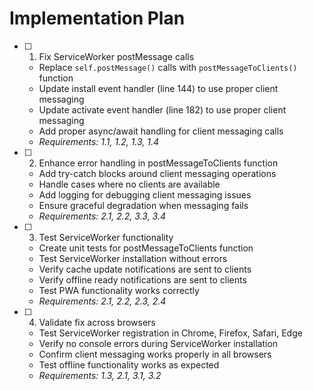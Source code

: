 # Implementation Plan

- [ ] 1. Fix ServiceWorker postMessage calls
  - Replace `self.postMessage()` calls with `postMessageToClients()` function
  - Update install event handler (line 144) to use proper client messaging
  - Update activate event handler (line 182) to use proper client messaging
  - Add proper async/await handling for client messaging calls
  - _Requirements: 1.1, 1.2, 1.3, 1.4_

- [ ] 2. Enhance error handling in postMessageToClients function
  - Add try-catch blocks around client messaging operations
  - Handle cases where no clients are available
  - Add logging for debugging client messaging issues
  - Ensure graceful degradation when messaging fails
  - _Requirements: 2.1, 2.2, 3.3, 3.4_

- [ ] 3. Test ServiceWorker functionality
  - Create unit tests for postMessageToClients function
  - Test ServiceWorker installation without errors
  - Verify cache update notifications are sent to clients
  - Verify offline ready notifications are sent to clients
  - Test PWA functionality works correctly
  - _Requirements: 2.1, 2.2, 2.3, 2.4_

- [ ] 4. Validate fix across browsers
  - Test ServiceWorker registration in Chrome, Firefox, Safari, Edge
  - Verify no console errors during ServiceWorker installation
  - Confirm client messaging works properly in all browsers
  - Test offline functionality works as expected
  - _Requirements: 1.3, 2.1, 3.1, 3.2_